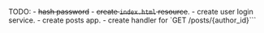 TODO:
	- 	~~hash password~~
	- 	~~create `index.html` resource~~.
	- 	create user login service.
	- 	create posts app.
	- 	create handler for `GET /posts/{author_id}```
